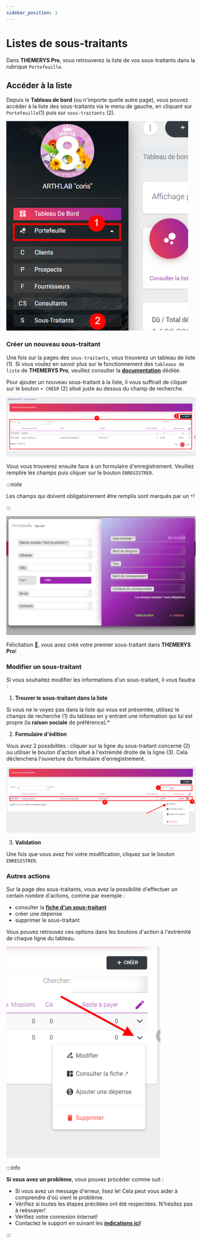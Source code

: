 ```yaml
---
sidebar_position: 1
---
```


# Listes de sous-traitants
Dans **THEMERYS Pro**, vous retrouverez la liste de vos sous-traitants dans la rubrique `Portefeuille`.

## Accéder à la liste
Depuis le **Tableau de bord** (ou n'importe quelle autre page), vous pouvez accéder à la liste des sous-traitants via le 
menu de gauche, en cliquant sur `Portefeuille`(1) puis sur `sous-traitants` (2).

![img alt](/img/sous-traitant-goto.png)

### Créer un nouveau sous-traitant
Une fois sur la pages des `sous-traitants`, vous trouverez un tableau de liste (1).
Si vous voulez en savoir plus sur le fonctionnement des `tableaux de liste` de **THEMERYS Pro**, veuillez consulter
la **[documentation](../../outils/tableaux)** dédiée.

Pour ajouter un nouveau sous-traitant à la liste, il vous suffirait de cliquer sur le bouton `+ CRÉER` (2) situé juste au dessus du champ de recherche.

![img alt](/img/sous-traitants-creation.png)

Vous vous trouverez ensuite face à un formulaire d'enregistrement. Veuillez remplire les champs puis cliquer sur le bouton `ENREGISTRER`.

:::note

Les champs qui doivent obligatoirement être remplis sont marqués par un `*`!

:::

![img alt](/img/consultants-creation-form.png)

Félicitation 🎊, vous avez créé votre premier sous-traitant dans  **THEMERYS Pro**!

### Modifier un sous-traitant
Si vous souhaitez modifier les informations d'un sous-traitant, il vous faudra :
1. **Trouver le sous-traitant dans la liste** 

Si vous ne le voyez pas dans la liste qui vous est présentée, utilisez le champs de recherche (1) du tableau
en y entrant une information qui lui est propre (la **raison sociale** de préférence).*

2. **Formulaire d'édition** 

Vous avez 2 possibilités : cliquer sur la ligne du sous-traitant concerné (2) ou utiliser le bouton d'action situé à l'extrémité droite de la ligne (3).
Cela déclenchera l'ouverture du formulaire d'enregistrement.

![img alt](/img/sous-traitants-modifier.png)

3. **Validation**

Une fois que vous avez fini votre modification, cliquez sur le bouton `ENREGISTRER`.

### Autres actions
Sur la page des sous-traitants, vous avez la possibilité d'effectuer un certain nombre d'actions, comme par exemple : 
- consulter la **[fiche d'un sous-traitant](./fiche-sous-traitant)**
- créer une dépense
- supprimer le sous-traitant

Vous pouvez retrouvez ces options dans les boutons d'action à l'extrémité de chaque ligne du tableau.

![img alt](/img/consultants-action-bouton.png)

:::info

**Si vous avez un problème**, vous pouvez procéder comme suit :
- Si vous avez un message d'erreur, lisez le! Cela peut vous aider à comprendre d'où vient le problème.
- Vérifiez si toutes les étapes précitées ont été respectées. N'hésitez pas à reéssayer!
- Vérifiez votre connexion internet!
- Contactez le support en suivant les **[indications ici](../../outils/contact-support)**!

:::